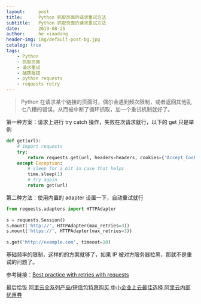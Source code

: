 ```yaml
---
layout:     post
title:      Python 抓取页面的请求重试方法
subtitle:   Python 抓取页面的请求重试方法
date:       2019-08-25
author:     he xiaodong
header-img: img/default-post-bg.jpg
catalog: true
tags:
    - Python
    - 抓取页面
    - 请求重试
    - 捕获报错
    - python requests
    - requests retry
---
```


> Python 在请求某个链接的页面时，偶尔会遇到频次限制，或者返回其他乱七八糟的错误，从而被中断了循环抓取，加一个重试机制就好了。

第一种方案：请求上进行 try catch 操作，失败在次请求就行，以下的 get 只是举例<br/>
```python
def get(url):
    # import requests
    try:
        return requests.get(url, headers=headers, cookies={'Accept_Cookie_Policy': 'true'}, timeout=10)
    except Exception:
        # sleep for a bit in case that helps
        time.sleep(1)
        # try again
        return get(url)
```

第二种方法：使用内置的 adapter 设置一下，自动重试就行<br />
```python
from requests.adapters import HTTPAdapter
 
s = requests.Session()
s.mount('http://', HTTPAdapter(max_retries=3))
s.mount('https://', HTTPAdapter(max_retries=3))
 
s.get('http://example.com', timeout=10)
```
基础频率的限制，这样的的方案就够了，如果 IP 被对方服务器拉黑，那就不是重试的问题了。

参考链接：[Best practice with retries with requests](https://www.peterbe.com/plog/best-practice-with-retries-with-requests)


最后恰饭 [阿里云全系列产品/短信包特惠购买 中小企业上云最佳选择 阿里云内部优惠券](https://www.aliyun.com/minisite/goods?userCode=0amqgcs9)